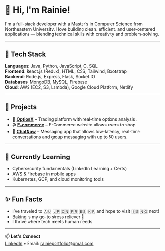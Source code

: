 <!-- GitHub Profile README -->

# 👋 Hi, I'm Rainie!

I'm a full-stack developer with a Master’s in Computer Science from Northeastern University. I love building clean, efficient, and user-centered applications — blending technical skills with creativity and problem-solving.

---

## 🔧 Tech Stack  
**Languages**: Java, Python, JavaScript, C, SQL  
**Frontend**: React.js (Redux), HTML, CSS, Tailwind, Bootstrap  
**Backend**: Node.js, Express, Flask, Socket.IO  
**Databases**: MongoDB, MySQL, Firebase  
**Cloud**: AWS (EC2, S3, Lambda), Google Cloud Platform, Netlify

---

## 💼 Projects  
- 🎯 **[OptionX](https://main--glistening-manatee-a73fc7.netlify.app/)** – Trading platform with real-time options analysis . 
- 🎬 **[E-commerce](https://stellar-genie-465324.netlify.app/)** – E-Commerce website allows users to shop.
- 🧋 **[ChatNow](https://starlit-snickerdoodle-deaa90.netlify.app/)** – Messaging app that allows low-latency, real-time conversations and group messaging with up to 50 users.

---

## 🌱 Currently Learning  
- Cybersecurity fundamentals (LinkedIn Learning + Certs)  
- AWS & Firebase in mobile apps  
- Kubernetes, GCP, and cloud monitoring tools

---

## ✨ Fun Facts  
- I’ve traveled to 🇦🇺 🇯🇵 🇨🇳 🇫🇷 🇪🇸 🇰🇷 and hope to visit 🇮🇸 🇳🇴 next!  
- Baking is my go-to stress reliever 🍰  
- I thrive where tech meets human needs

---

📫 **Let's Connect**  
[LinkedIn](https://www.linkedin.com/in/rainie-z-238b30159/) • Email: rainieportfolio@gmail.com
